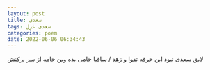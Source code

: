 ```yaml
---
layout: post
title: سعدی
tags: سعدی غزل
categories: poem
date: 2022-06-06 06:34:43
---
```


لایق سعدی نبود این خرقه تقوا و زهد / ساقیا جامی بده وین جامه از سر برکنش
